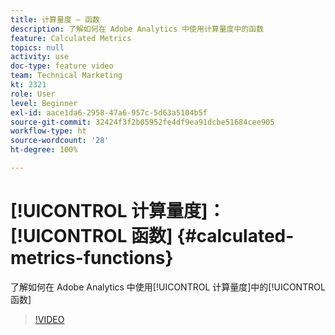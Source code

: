 ```yaml
---
title: 计算量度 — 函数
description: 了解如何在 Adobe Analytics 中使用计算量度中的函数
feature: Calculated Metrics
topics: null
activity: use
doc-type: feature video
team: Technical Marketing
kt: 2321
role: User
level: Beginner
exl-id: aace1da6-2958-47a6-957c-5d63a5104b5f
source-git-commit: 32424f3f2b05952fe4df9ea91dcbe51684cee905
workflow-type: ht
source-wordcount: '28'
ht-degree: 100%

---
```


# [!UICONTROL 计算量度]：[!UICONTROL 函数] {#calculated-metrics-functions}

了解如何在 Adobe Analytics 中使用[!UICONTROL 计算量度]中的[!UICONTROL 函数]

>[!VIDEO](https://video.tv.adobe.com/v/25408/?quality=12)
